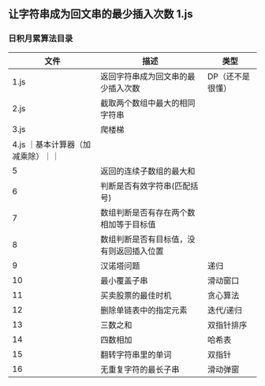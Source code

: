 ## 让字符串成为回文串的最少插入次数 1.js
### 日积月累算法目录

| 文件      | 描述         | 类型      | 
|---------- |-------------- |---------- 
| 1.js | 返回字符串成为回文串的最少插入次数 | DP（还不是很懂） | 
| 2.js | 截取两个数组中最大的相同字符串 |  | 
| 3.js | 爬楼梯 |  | 
| 4.js ｜基本计算器（加减乘除）｜｜
| 5 | 返回的连续子数组的最大和| |
| 6 | 判断是否有效字符串(匹配括号)| |
| 7 | 数组判断是否有存在两个数相加等于目标值| |
| 8 | 数组判断是否有目标值，没有则返回插入位置| |
| 9 | 汉诺塔问题|递归|
| 10 | 最小覆盖子串|滑动窗口|
| 11 | 买卖股票的最佳时机|贪心算法|
| 12 | 删除单链表中的指定元素|迭代/递归|
| 13 | 三数之和 | 双指针排序 |
| 14 | 四数相加 | 哈希表 |
| 15 | 翻转字符串里的单词 | 双指针 |
| 16 | 无重复字符的最长子串 | 滑动弹窗 |
